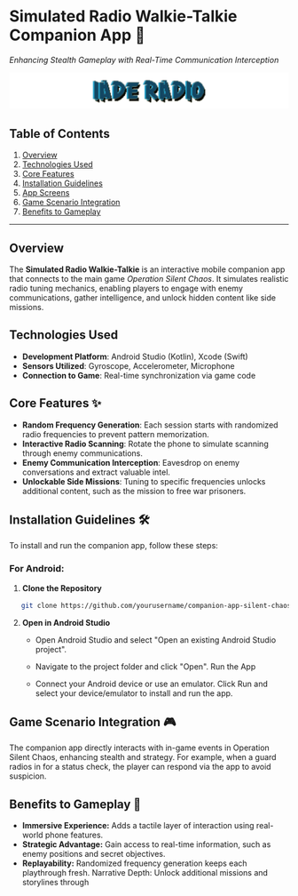 # Simulated Radio Walkie-Talkie Companion App 📱  
*Enhancing Stealth Gameplay with Real-Time Communication Interception*  

![Companion App Logo](radio-title.png)  

## Table of Contents  
1. [Overview](#overview)  
2. [Technologies Used](#technologies-used)  
3. [Core Features](#core-features)  
4. [Installation Guidelines](#installation-guidelines)  
5. [App Screens](#app-screens)  
6. [Game Scenario Integration](#game-scenario-integration)  
7. [Benefits to Gameplay](#benefits-to-gameplay)  


---

## Overview  
The **Simulated Radio Walkie-Talkie** is an interactive mobile companion app that connects to the main game *Operation Silent Chaos*. It simulates realistic radio tuning mechanics, enabling players to engage with enemy communications, gather intelligence, and unlock hidden content like side missions.  

## Technologies Used  
- **Development Platform**: Android Studio (Kotlin), Xcode (Swift)  
- **Sensors Utilized**: Gyroscope, Accelerometer, Microphone  
- **Connection to Game**: Real-time synchronization via game code  

## Core Features ✨  
- **Random Frequency Generation**: Each session starts with randomized radio frequencies to prevent pattern memorization.  
- **Interactive Radio Scanning**: Rotate the phone to simulate scanning through enemy communications.  
- **Enemy Communication Interception**: Eavesdrop on enemy conversations and extract valuable intel.  
- **Unlockable Side Missions**: Tuning to specific frequencies unlocks additional content, such as the mission to free war prisoners.  

## Installation Guidelines 🛠️  
To install and run the companion app, follow these steps:

### For Android:
1. **Clone the Repository**  
   
```bash
   git clone https://github.com/yourusername/companion-app-silent-chaos.git 
   ```

2. **Open in Android Studio**

    - Open Android Studio and select "Open an existing Android Studio project".

    - Navigate to the project folder and click "Open".
Run the App

    - Connect your Android device or use an emulator.
Click Run and select your device/emulator to install and run the app.

## Game Scenario Integration 🎮
The companion app directly interacts with in-game events in Operation Silent Chaos, enhancing stealth and strategy. For example, when a guard radios in for a status check, the player can respond via the app to avoid suspicion.

## Benefits to Gameplay 🎯
- **Immersive Experience:** Adds a tactile layer of interaction using real-world phone features.
- **Strategic Advantage:** Gain access to real-time information, such as enemy positions and secret objectives.
- **Replayability:** Randomized frequency generation keeps each playthrough fresh.
Narrative Depth: Unlock additional missions and storylines through
